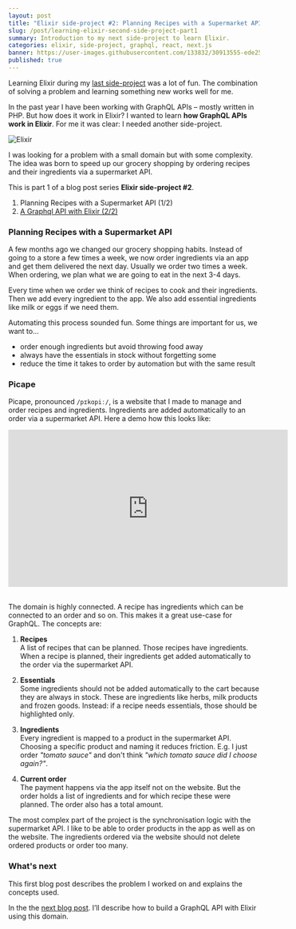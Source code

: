 ```yaml
---
layout: post
title: "Elixir side-project #2: Planning Recipes with a Supermarket API (1/2)"
slug: /post/learning-elixir-second-side-project-part1
summary: Introduction to my next side-project to learn Elixir.
categories: elixir, side-project, graphql, react, next.js
banner: https://user-images.githubusercontent.com/133832/30913555-ede256ac-a390-11e7-8f3a-b8e70b00e702.png
published: true
---
```


Learning Elixir during my [last side-project](/post/learning-elixir-first-side-project) was a lot of fun. The combination of solving a problem and learning something new works well for me. 

In the past year I have been working with GraphQL APIs – mostly written in PHP. But how does it work in Elixir? I wanted to learn **how GraphQL APIs work in Elixir**. For me it was clear: I needed another side-project. 

![Elixir](https://user-images.githubusercontent.com/133832/30913555-ede256ac-a390-11e7-8f3a-b8e70b00e702.png)

I was looking for a problem with a small domain but with some complexity. The idea was born to speed up our grocery shopping by ordering recipes and their ingredients via a supermarket API. 

This is part 1 of a blog post series **Elixir side-project #2**.
1. Planning Recipes with a Supermarket API (1/2)
2. [A Graphql API with Elixir (2/2)](/post/learning-elixir-second-side-project-part2)

### Planning Recipes with a Supermarket API
A few months ago we changed our grocery shopping habits. Instead of going to a store a few times a week, we now order ingredients via an app and get them delivered the next day. Usually we order two times a week. When ordering, we plan what we are going to eat in the next 3-4 days.  
 
Every time when we order we think of recipes to cook and their ingredients. Then we add every ingredient to the app. We also add essential ingredients like milk or eggs if we need them. 

Automating this process sounded fun. Some things are important for us, we want to...
* order enough ingredients but avoid throwing food away
* always have the essentials in stock without forgetting some
* reduce the time it takes to order by automation but with the same result

### Picape
Picape, pronounced `/pɪkɑpiː/`, is a website that I made to manage and order recipes and ingredients. Ingredients are added automatically to an order via a supermarket API. Here a demo how this looks like:

<div class="video-container"><iframe width="560" height="315" src="https://www.youtube.com/embed/qhtsn7rZClQ" frameborder="0" allowfullscreen></iframe></div>
<br />

The domain is highly connected. A recipe has ingredients which can be connected to an order and so on. This makes it a great use-case for GraphQL. The concepts are:

1. **Recipes**<br /> 
A list of recipes that can be planned. Those recipes have ingredients. When a recipe is planned, their ingredients get added automatically to the order via the supermarket API.  

2. **Essentials**<br />
Some ingredients should not be added automatically to the cart because they are always in stock. These are ingredients like herbs, milk products and frozen goods. Instead: if a recipe needs essentials, those should be highlighted only.  

3. **Ingredients**<br />
Every ingredient is mapped to a product in the supermarket API. Choosing a specific product and naming it reduces friction. E.g. I just order *"tomato sauce"* and don't think *"which tomato sauce did I choose again?"*.   

4. **Current order**<br />
The payment happens via the app itself not on the website. But the order holds a list of ingredients and for which recipe these were planned. The order also has a total amount. 


The most complex part of the project is the synchronisation logic with the supermarket API. I like to be able to order products in the app as well as on the website. The ingredients ordered via the website should not delete ordered products or order too many.

### What's next
This first blog post describes the problem I worked on and explains the concepts used.

In the the [next blog post](/post/learning-elixir-second-side-project-part2). I’ll describe how to build a GraphQL API with Elixir using this domain.